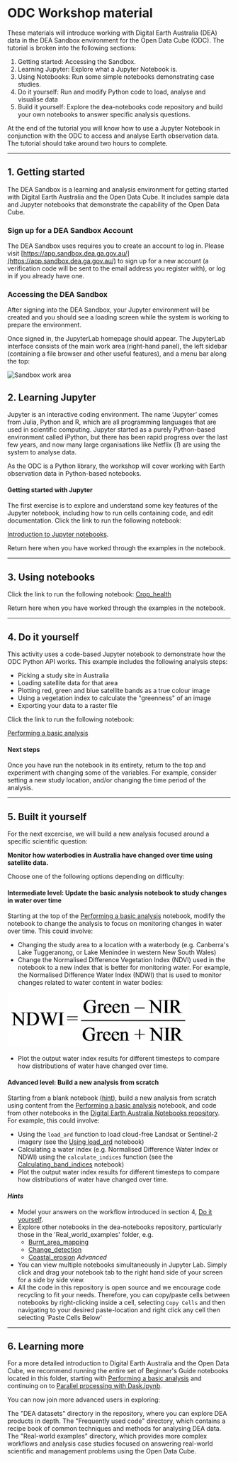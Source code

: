 # ODC Workshop material

These materials will introduce working with Digital Earth Australia (DEA) data in the DEA Sandbox environment for the Open Data Cube (ODC). 
The tutorial is broken into the following sections:

1. Getting started: Accessing the Sandbox.
2. Learning Jupyter: Explore what a Jupyter Notebook is.
3. Using Notebooks: Run some simple notebooks demonstrating case studies.
4. Do it yourself: Run and modify Python code to load, analyse and visualise data
5. Build it yourself: Explore the dea-notebooks code repository and build your own
   notebooks to answer specific analysis questions.

At the end of the tutorial you will know how to use a Jupyter Notebook in conjunction with the ODC to access and analyse Earth observation data. 
The tutorial should take around two hours to complete.

---

## 1. Getting started

The DEA Sandbox is a learning and analysis environment for getting started with Digital Earth Australia and the Open Data Cube. 
It includes sample data and Jupyter notebooks that demonstrate the capability of the Open Data Cube.

### Sign up for a DEA Sandbox Account

The DEA Sandbox uses requires you to create an account to log in. 
Please visit [https://app.sandbox.dea.ga.gov.au/](https://app.sandbox.dea.ga.gov.au/) to sign up for a new account (a verification code will be sent to the email address you register with), or log in if you already have one. 

### Accessing the DEA Sandbox

After signing into the DEA Sandbox, your Jupyter environment will be created and you should see a loading screen while the system is working to prepare the environment.

Once signed in, the JupyterLab homepage should appear. 
The JupyterLab interface consists of the main work area (right-hand panel), the left sidebar (containing a file browser and other useful features), and a menu bar along the top:

![Sandbox work area](https://docs.dea.ga.gov.au/_images/sandbox-jupyterlab-startup.png)


## 2. Learning Jupyter

Jupyter is an interactive coding environment. 
The name ‘Jupyter’ comes from Julia, Python and R, which are all programming languages that are used in scientific computing. Jupyter started as a purely Python-based environment called iPython, but there has been rapid progress over the last few years, and now many large organisations like Netflix (*1*) are using the system to analyse data.

As the ODC is a Python library, the workshop will cover working with Earth observation data in Python-based notebooks.

#### Getting started with Jupyter

The first exercise is to explore and understand some key features of the Jupyter notebook, including how to run cells containing code, and edit documentation. 
Click the link to run the following notebook:

[Introduction to Jupyter notebooks](../../Beginners_guide/01_Jupyter_notebooks.ipynb). 

Return here when you have worked through the examples in the notebook.

---

## 3. Using notebooks

Click the link to run the following notebook:
[Crop_health](../../Real_world_examples/Crop_health.ipynb)

Return here when you have worked through the examples in the notebook.

---

## 4. Do it yourself

This activity uses a code-based Jupyter notebook to demonstrate how the ODC Python API works. 
This example includes the following analysis steps:

- Picking a study site in Australia
- Loading satellite data for that area
- Plotting red, green and blue satellite bands as a true colour image
- Using a vegetation index to calculate the "greenness" of an image
- Exporting your data to a raster file

Click the link to run the following notebook:

[Performing a basic analysis](../06_Basic_analysis.ipynb)

#### Next steps
Once you have run the notebook in its entirety, return to the top and experiment with changing some of the variables. 
For example, consider setting a new study location, and/or changing the time period of the analysis.

---


## 5. Built it yourself

For the next excercise, we will build a new analysis focused around a specific scientific question: 

**Monitor how waterbodies in Australia have changed over time using satellite data.**

Choose one of the following options depending on difficulty: 

#### Intermediate level: Update the basic analysis notebook to study changes in water over time

Starting at the top of the [Performing a basic analysis](../06_Basic_analysis.ipynb) notebook, modify the notebook to change the analysis to focus on monitoring changes in water over time. 
This could involve:

- Changing the study area to a location with a waterbody (e.g. Canberra's Lake Tuggeranong, or Lake Menindee in western New South Wales)
- Change the  Normalised Difference Vegetation Index (NDVI) used in the notebook to a new index that is better for monitoring water. 
For example, the Normalised Difference Water Index (NDWI) that is used to monitor changes related to water content in water bodies:

![NDWI](../Supplementary_data/ODC_workshop/ndwi.png)

- Plot the output water index results for different timesteps to compare how distributions of water have changed over time.


#### Advanced level: Build a new analysis from scratch

Starting from a blank notebook ([hint](../01_Jupyter_notebooks.ipynb)), build a new analysis from scratch using content from the [Performing a basic analysis](../06_Basic_analysis.ipynb) notebook, and code from other notebooks in the [Digital Earth Australia Notebooks repository](https://github.com/GeoscienceAustralia/dea-notebooks/). For example, this could involve:

- Using the `load_ard` function to load cloud-free Landsat or Sentinel-2 imagery (see the [Using load_ard](../../Frequently_used_code/Using_load_ard.ipynb) notebook)
- Calculating a water index (e.g. Normalised Difference Water Index or NDWI) using the `calculate_indices` function (see the [Calculating_band_indices](../../Frequently_used_code/Calculating_band_indices.ipynb) notebook)
- Plot the output water index results for different timesteps to compare how distributions of water have changed over time.


#### *Hints*

- Model your answers on the workflow introduced in section 4,
  [Do it yourself](../06_Basic_analysis.ipynb).
- Explore other notebooks in the dea-notebooks repository, particularly those in
  the 'Real_world_examples' folder, e.g.
  - [Burnt_area_mapping](../../Real_world_examples/Burnt_area_mapping.ipynb)
  - [Change_detection](../../Real_world_examples/Change_detection.ipynb)
  - [Coastal_erosion](../../Real_world_examples/Coastal_erosion.ipynb) *Advanced*
- You can view multiple notebooks simultaneously in Jupyter Lab. Simply click and
  drag your notebook tab to the right hand side of your screen for a side by side
  view.
- All the code in this repository is open source and we encourage code recycling
  to fit your needs. Therefore, you can copy/paste cells between notebooks by
  right-clicking inside a cell, selecting `Copy Cells` and then navigating to your
  desired paste-location and right click any cell then selecting 'Paste Cells
  Below'
  
---

## 6. Learning more

For a more detailed introduction to Digital Earth Australia and the Open Data Cube, we recommend running the entire set of Beginner's Guide notebooks located in this folder, starting with [Performing a basic analysis](../06_Basic_analysis.ipynb) and continuing on to [Parallel processing with Dask.ipynb](../09_Parallel_processing_with_Dask.ipynb).

You can now join more advanced users in exploring:

The "DEA datasets" directory in the repository, where you can explore DEA products in depth.
The "Frequently used code" directory, which contains a recipe book of common techniques and methods for analysing DEA data.
The "Real-world examples" directory, which provides more complex workflows and analysis case studies focused on answering real-world scientific and management problems using the Open Data Cube.
